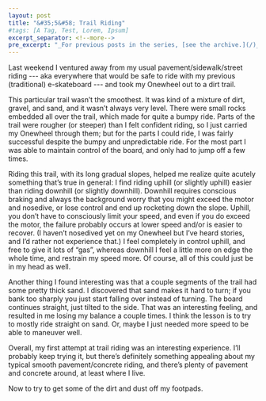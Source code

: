 ```yaml
---
layout: post
title: "&#35;5&#58; Trail Riding"
#tags: [A Tag, Test, Lorem, Ipsum]
excerpt_separator: <!--more-->
pre_excerpt: "_For previous posts in the series, [see the archive.](/)_"
---
```


Last weekend I ventured away from my usual pavement/sidewalk/street riding --- aka everywhere that would be safe to ride with my previous (traditional) e-skateboard --- and took my Onewheel out to a dirt trail.
<!--more-->

This particular trail wasn’t the smoothest.  It was kind of a mixture of dirt, gravel, and sand, and it wasn’t always very level.  There were small rocks embedded all over the trail, which made for quite a bumpy ride.  Parts of the trail were rougher (or steeper) than I felt confident riding, so I just carried my Onewheel through them; but for the parts I could ride, I was fairly successful despite the bumpy and unpredictable ride.  For the most part I was able to maintain control of the board, and only had to jump off a few times.

Riding this trail, with its long gradual slopes, helped me realize quite acutely something that’s true in general: I find riding uphill (or slightly uphill) easier than riding downhill (or slightly downhill).  Downhill requires conscious braking and always the background worry that you might exceed the motor and nosedive, or lose control and end up rocketing down the slope.  Uphill, you don’t have to consciously limit your speed, and even if you do exceed the motor, the failure probably occurs at lower speed and/or is easier to recover.  (I haven’t nosedived yet on my Onewheel but I’ve heard stories, and I’d rather not experience that.)  I feel completely in control uphill, and free to give it lots of “gas”, whereas downhill I feel a little more on edge the whole time, and restrain my speed more.  Of course, all of this could just be in my head as well.

Another thing I found interesting was that a couple segments of the trail had some pretty thick sand.  I discovered that sand makes it hard to turn; if you bank too sharply you just start falling over instead of turning.  The board continues straight, just tilted to the side.  That was an interesting feeling, and resulted in me losing my balance a couple times.  I think the lesson is to try to mostly ride straight on sand.  Or, maybe I just needed more speed to be able to maneuver well.

Overall, my first attempt at trail riding was an interesting experience.  I’ll probably keep trying it, but there’s definitely something appealing about my typical smooth pavement/concrete riding, and there’s plenty of pavement and concrete around, at least where I live.

Now to try to get some of the dirt and dust off my footpads.
